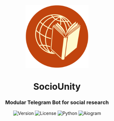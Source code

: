 <div id="sociounity-logo" align="center">
    <br />
    <img src="./logo.png" alt="SocioUnity Logo" width="200"/>
    <h1>SocioUnity</h1>
    <h3>Modular Telegram Bot for social researсh</h3>
</div>

<div align="center">
	
![Version](https://img.shields.io/badge/version-0.1.0--pre--alpha-orange)
![License](https://img.shields.io/badge/license-MIT-green)
![Python](https://img.shields.io/badge/Python-3.10%2B-blue?logo=python)
![Aiogram](https://img.shields.io/badge/Aiogram-3.x-green?logo=telegram)

</div>
